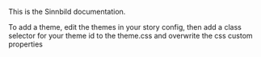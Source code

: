 This is the Sinnbild documentation.

To add a theme, edit the themes in your story config, then add a class selector for your theme id to the theme.css and overwrite the css custom properties